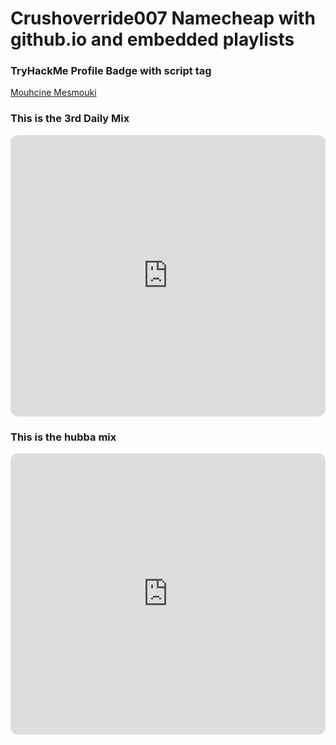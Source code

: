 # Crushoverride007 Namecheap with github.io and embedded playlists

### TryHackMe Profile Badge with script tag


<script src="https://tryhackme.com/badge/1661945"></script>

<div class="badge-base LI-profile-badge" data-locale="en_US" data-size="large" data-theme="dark" data-type="HORIZONTAL" data-vanity="mouhcinemesmouki" data-version="v1"><a class="badge-base__link LI-simple-link" href="https://ma.linkedin.com/in/mouhcinemesmouki?trk=profile-badge">Mouhcine Mesmouki</a></div>
<script src="https://platform.linkedin.com/badges/js/profile.js" async defer type="text/javascript"></script>

### This is the 3rd Daily Mix

<iframe style="border-radius:12px" src="https://open.spotify.com/embed/playlist/37i9dQZF1E36EklYz9cf3W?utm_source=generator" width="100%" height="450" frameBorder="0" allowfullscreen="" allow="autoplay; clipboard-write; encrypted-media; fullscreen; picture-in-picture" loading="lazy"></iframe>



### This is the hubba mix

<iframe style="border-radius:12px" src="https://open.spotify.com/embed/playlist/37i9dQZF1EIYE0xVBSwrQX?utm_source=generator" width="100%" height="450" frameBorder="0" allowfullscreen="" allow="autoplay; clipboard-write; encrypted-media; fullscreen; picture-in-picture" loading="lazy"></iframe>


